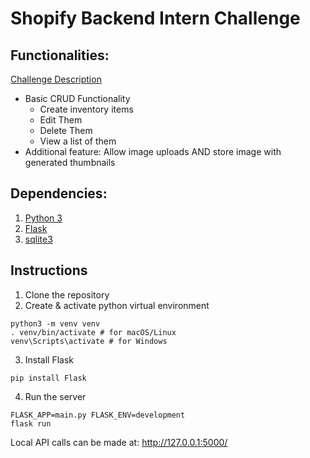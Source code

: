 # Shopify Backend Intern Challenge

## Functionalities:

[Challenge Description](https://docs.google.com/document/d/1z9LZ_kZBUbg-O2MhZVVSqTmvDko5IJWHtuFmIu_Xg1A/edit?usp=sharing)

- Basic CRUD Functionality
  - Create inventory items
  - Edit Them
  - Delete Them
  - View a list of them
- Additional feature: Allow image uploads AND store image with generated thumbnails

## Dependencies:

1. [Python 3](https://www.python.org/)
2. [Flask](https://flask.palletsprojects.com/en/2.0.x/)
3. [sqlite3](https://docs.python.org/3.8/library/sqlite3.html)

## Instructions

1. Clone the repository
2. Create & activate python virtual environment

```
python3 -m venv venv
. venv/bin/activate # for macOS/Linux
venv\Scripts\activate # for Windows
```

3. Install Flask

```
pip install Flask
```

4. Run the server

```
FLASK_APP=main.py FLASK_ENV=development
flask run
```

Local API calls can be made at: http://127.0.0.1:5000/
